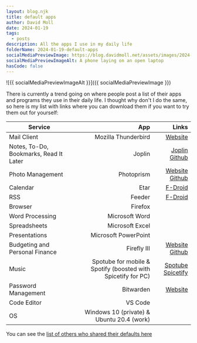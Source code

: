 ```yaml
---
layout: blog.njk
title: default apps
author: David Moll
date: 2024-01-19
tags:
  - posts
description: All the apps I use in my daily life
folderName: 2024-01-19-default-apps
socialMediaPreviewImage: https://blog.davidmoll.net/assets/images/2024-01-19-default-apps/cover.png
socialMediaPreviewImageAlt: A phone laying on an open laptop
hasCode: false
---
```


![{{ socialMediaPreviewImageAlt }}]({{ socialMediaPreviewImage }})

There is currently a trend going on where people post a list of their apps and programs they use in their daily life. I thought why don't I do the same, so here is my list with links where you can download them if you want to try them out for yourself:

| Service                                |                                                          App |                                                                                        Links |
| -------------------------------------- | -----------------------------------------------------------: | -------------------------------------------------------------------------------------------: |
| Mail Client                            |                                          Mozilla Thunderbird |                                                [Website](https://www.thunderbird.net/en-US/) |
| Notes, To-Do, Bookmarks, Read It Later |                                                       Joplin |              [Joplin](https://joplinapp.org/) [Github](https://github.com/laurent22/joplin/) |
| Photo Management                       |                                                   Photoprism |    [Website](https://www.photoprism.app/) [Github](https://github.com/photoprism/photoprism) |
| Calendar                               |                                                         Etar |                                        [F-Droid](https://f-droid.org/packages/ws.xsoh.etar/) |
| RSS                                    |                                                       Feeder |                        [F-Droid](https://f-droid.org/en/packages/com.nononsenseapps.feeder/) |
| Browser                                |                                                      Firefox |                                                                                              |
| Word Processing                        |                                               Microsoft Word |                                                                                              |
| Spreadsheets                           |                                              Microsoft Excel |                                                                                              |
| Presentations                          |                                         Microsoft PowerPoint |                                                                                              |
| Budgeting and Personal Finance         |                                                  Firefly III | [Website](https://www.firefly-iii.org/) [Github](https://github.com/firefly-iii/firefly-iii) |
| Music                                  | Spotube for mobile & Spotify (boosted with Spicetify for PC) |     [Spotube](https://github.com/KRTirtho/spotube) [Spicetify](https://github.com/spicetify) |
| Password Management                    |                                                    Bitwarden |                                                            [Website](https://bitwarden.com/) |
| Code Editor                            |                                                      VS Code |                                                                                              |
| OS                                     |                    Windows 10 (private) & Ubuntu 20.4 (work) |                                                                                              |

You can see the [list of others who shared their defaults here](https://defaults.rknight.me/)
